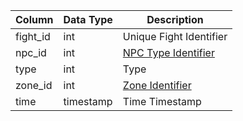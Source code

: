 | Column   | Data Type | Description                                                                         |
| -------- | --------- | ----------------------------------------------------------------------------------- |
| fight_id | int       | Unique Fight Identifier                                                             |
| npc_id   | int       | [NPC Type Identifier](npc_types.md)                                                 |
| type     | int       | Type                                                                                |
| zone_id  | int       | [Zone Identifier](https://eqemu.gitbook.io/server/categories/reference-lists/zones) |
| time     | timestamp | Time Timestamp                                                                      |